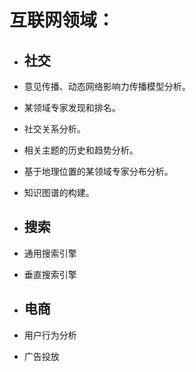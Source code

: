 # 互联网领域：

* ## 社交
* 意见传播、动态网络影响力传播模型分析。

* 某领域专家发现和排名。

* 社交关系分析。

* 相关主题的历史和趋势分析。

* 基于地理位置的某领域专家分布分析。

* 知识图谱的构建。

* ## 搜索
* 通用搜索引擎

* 垂直搜索引擎

* ## 电商
* 用户行为分析

* 广告投放

## 



